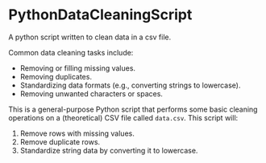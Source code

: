 # PythonDataCleaningScript
A python script written to clean data in a csv file. 

Common data cleaning tasks include:
- Removing or filling missing values.
- Removing duplicates.
- Standardizing data formats (e.g., converting strings to lowercase).
- Removing unwanted characters or spaces.

This is a general-purpose Python script that performs some basic cleaning operations on a (theoretical) CSV file called `data.csv`. This script will:
1. Remove rows with missing values.
2. Remove duplicate rows.
3. Standardize string data by converting it to lowercase.




